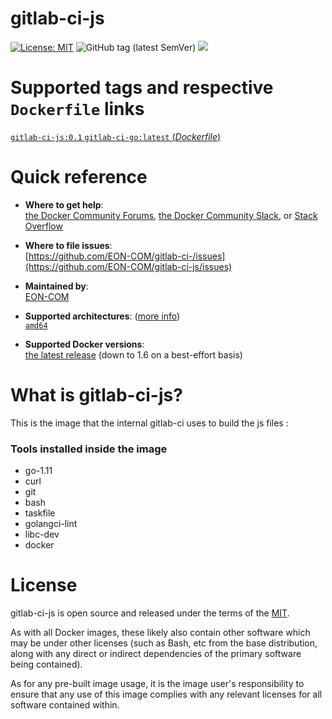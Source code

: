 # gitlab-ci-js

[![License: MIT](https://img.shields.io/badge/License-MIT-yellow.svg?color=blue)](https://opensource.org/licenses/MIT)
![GitHub tag (latest SemVer)](https://img.shields.io/github/tag/EON-COM/gitlab-ci-js.svg?color=blue)
[![](https://images.microbadger.com/badges/image/eoncom/gitlab-ci-js.svg)](https://microbadger.com/images/eoncom/gitlab-ci-go "Get your own image badge on microbadger.com")

# Supported tags and respective `Dockerfile` links

[`gitlab-ci-js:0.1` `gitlab-ci-go:latest` (*Dockerfile*)](https://github.com/EON-COM/gitlab-ci-go/blob/master/Dockerfile)

# Quick reference

-	**Where to get help**:  
	[the Docker Community Forums](https://forums.docker.com/), [the Docker Community Slack](https://blog.docker.com/2016/11/introducing-docker-community-directory-docker-community-slack/), or [Stack Overflow](https://stackoverflow.com/search?tab=newest&q=docker)

-	**Where to file issues**:  
	[https://github.com/EON-COM/gitlab-ci-/issues](https://github.com/EON-COM/gitlab-ci-js/issues)

-	**Maintained by**:  
	[EON-COM](https://github.com/EON-COM/gitlab-ci-js/issues)

-	**Supported architectures**: ([more info](https://github.com/docker-library/official-images#architectures-other-than-amd64))  
	[`amd64`](https://hub.docker.com/r/eoncom/gitlab-ci-js/)

-	**Supported Docker versions**:  
	[the latest release](https://github.com/docker/docker-ce/releases/latest) (down to 1.6 on a best-effort basis)

# What is gitlab-ci-js?

This is the image that the internal gitlab-ci uses to build the js files
:
### Tools installed inside the image
- go-1.11
- curl
- git
- bash
- taskfile
- golangci-lint
- libc-dev
- docker

# License

gitlab-ci-js is open source and released under the terms of the [MIT](https://opensource.org/licenses/MIT).

As with all Docker images, these likely also contain other software which may be under other licenses (such as Bash, etc from the base distribution, along with any direct or indirect dependencies of the primary software being contained).

As for any pre-built image usage, it is the image user's responsibility to ensure that any use of this image complies with any relevant licenses for all software contained within.
